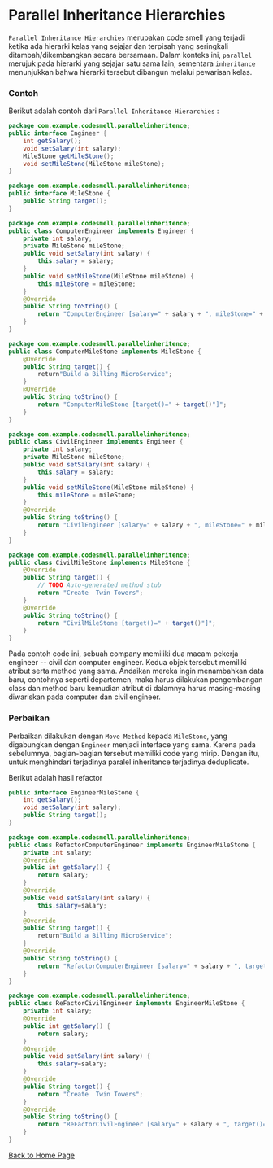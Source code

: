 # Parallel Inheritance Hierarchies

`Parallel Inheritance Hierarchies` merupakan code smell yang terjadi ketika ada hierarki kelas yang sejajar dan terpisah yang seringkali ditambah/dikembangkan secara bersamaan. Dalam konteks ini, `parallel` merujuk pada hierarki yang sejajar satu sama lain, sementara `inheritance` menunjukkan bahwa hierarki tersebut dibangun melalui pewarisan kelas.

### Contoh

Berikut adalah contoh dari `Parallel Inheritance Hierarchies` :

```java
package com.example.codesmell.parallelinheritence;
public interface Engineer {
    int getSalary();
    void setSalary(int salary);
    MileStone getMileStone();
    void setMileStone(MileStone mileStone);
}
```
```java
package com.example.codesmell.parallelinheritence;
public interface MileStone {
    public String target();
}
```
```java
package com.example.codesmell.parallelinheritence;
public class ComputerEngineer implements Engineer {
    private int salary;
    private MileStone mileStone;
    public void setSalary(int salary) {
        this.salary = salary;
    }
    public void setMileStone(MileStone mileStone) {
        this.mileStone = mileStone;
    }
    @Override
    public String toString() {
        return "ComputerEngineer [salary=" + salary + ", mileStone=" + mileStone + "]";
    }
}
```
```java
package com.example.codesmell.parallelinheritence;
public class ComputerMileStone implements MileStone {
    @Override
    public String target() {
        return"Build a Billing MicroService";
    }
    @Override
    public String toString() {
        return "ComputerMileStone [target()=" + target()"]";
    }
}
```
```java
package com.example.codesmell.parallelinheritence;
public class CivilEngineer implements Engineer {
    private int salary;
    private MileStone mileStone;
    public void setSalary(int salary) {
        this.salary = salary;
    }
    public void setMileStone(MileStone mileStone) {
        this.mileStone = mileStone;
    }
    @Override
    public String toString() {
        return "CivilEngineer [salary=" + salary + ", mileStone=" + mileStone + "]";
    }
}
```
```java
package com.example.codesmell.parallelinheritence;
public class CivilMileStone implements MileStone {
    @Override
    public String target() {
        // TODO Auto-generated method stub
        return "Create  Twin Towers";
    }
    @Override
    public String toString() {
        return "CivilMileStone [target()=" + target()"]";
    }
}
```

Pada contoh code ini, sebuah company memiliki dua macam pekerja engineer -- civil dan computer engineer. Kedua objek tersebut memiliki atribut serta method yang sama. Andaikan mereka ingin menambahkan data baru, contohnya seperti departemen, maka harus dilakukan pengembangan class dan method baru kemudian atribut di dalamnya harus masing-masing diwariskan pada computer dan civil engineer.

### Perbaikan

Perbaikan dilakukan dengan `Move Method` kepada `MileStone`, yang digabungkan dengan `Engineer` menjadi interface yang sama. Karena pada sebelumnya, bagian-bagian tersebut memiliki code yang mirip. Dengan itu, untuk menghindari terjadinya paralel inheritance terjadinya deduplicate.

Berikut adalah hasil refactor

```java
public interface EngineerMileStone {
    int getSalary();
    void setSalary(int salary);
    public String target();
}
```
```java
package com.example.codesmell.parallelinheritence;
public class RefactorComputerEngineer implements EngineerMileStone {
    private int salary; 
    @Override
    public int getSalary() {
        return salary;
    }
    @Override
    public void setSalary(int salary) {
        this.salary=salary;
    }
    @Override
    public String target() {
        return"Build a Billing MicroService";
    }
    @Override
    public String toString() {
        return "RefactorComputerEngineer [salary=" + salary + ", target()=" + target() + "]";
    }
}
```
```java
package com.example.codesmell.parallelinheritence;
public class ReFactorCivilEngineer implements EngineerMileStone {
    private int salary; 
    @Override
    public int getSalary() {
        return salary;
    }
    @Override
    public void setSalary(int salary) {
        this.salary=salary;
    }
    @Override
    public String target() {
        return "Create  Twin Towers";
    }
    @Override
    public String toString() {
        return "ReFactorCivilEngineer [salary=" + salary + ", target()=" + target() + "]";
    }
}
```

[Back to Home Page](https://jonathanchr1.github.io/code-re/)
